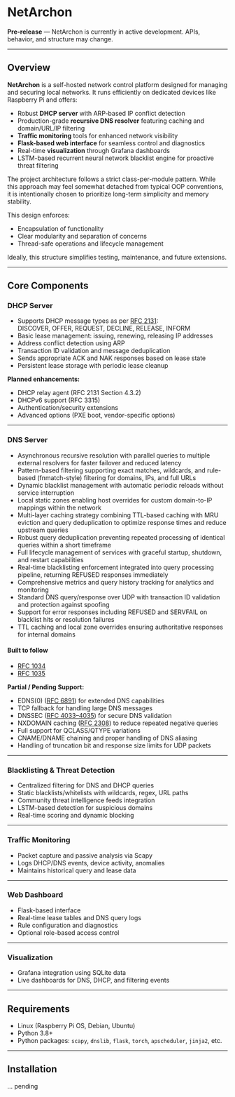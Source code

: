 # NetArchon

**Pre-release** — NetArchon is currently in active development. APIs, behavior, and structure may change.

---

## Overview

**NetArchon** is a self-hosted network control platform designed for managing and securing local networks. It runs efficiently on dedicated devices like Raspberry Pi and offers:

-   Robust **DHCP server** with ARP-based IP conflict detection
-   Production-grade **recursive DNS resolver** featuring caching and domain/URL/IP filtering
-   **Traffic monitoring** tools for enhanced network visibility
-   **Flask-based web interface** for seamless control and diagnostics
-   Real-time **visualization** through Grafana dashboards
-   LSTM-based recurrent neural network blacklist engine for proactive threat filtering

The project architecture follows a strict class-per-module pattern. While this approach may feel somewhat detached from typical OOP conventions, it is intentionally chosen to prioritize long-term simplicity and memory stability.

This design enforces:

-   Encapsulation of functionality
-   Clear modularity and separation of concerns
-   Thread-safe operations and lifecycle management

Ideally, this structure simplifies testing, maintenance, and future extensions.

---

## Core Components

### DHCP Server

-   Supports DHCP message types as per [RFC 2131](https://datatracker.ietf.org/doc/html/rfc2131):  
    DISCOVER, OFFER, REQUEST, DECLINE, RELEASE, INFORM
-   Basic lease management: issuing, renewing, releasing IP addresses
-   Address conflict detection using ARP
-   Transaction ID validation and message deduplication
-   Sends appropriate ACK and NAK responses based on lease state
-   Persistent lease storage with periodic lease cleanup

**Planned enhancements:**

-   DHCP relay agent (RFC 2131 Section 4.3.2)
-   DHCPv6 support (RFC 3315)
-   Authentication/security extensions
-   Advanced options (PXE boot, vendor-specific options)

---

### DNS Server

-   Asynchronous recursive resolution with parallel queries to multiple external resolvers for faster failover and reduced latency
-   Pattern-based filtering supporting exact matches, wildcards, and rule-based (fnmatch-style) filtering for domains, IPs, and full URLs
-   Dynamic blacklist management with automatic periodic reloads without service interruption
-   Local static zones enabling host overrides for custom domain-to-IP mappings within the network
-   Multi-layer caching strategy combining TTL-based caching with MRU eviction and query deduplication to optimize response times and reduce upstream queries
-   Robust query deduplication preventing repeated processing of identical queries within a short timeframe
-   Full lifecycle management of services with graceful startup, shutdown, and restart capabilities
-   Real-time blacklisting enforcement integrated into query processing pipeline, returning REFUSED responses immediately
-   Comprehensive metrics and query history tracking for analytics and monitoring
-   Standard DNS query/response over UDP with transaction ID validation and protection against spoofing
-   Support for error responses including REFUSED and SERVFAIL on blacklist hits or resolution failures
-   TTL caching and local zone overrides ensuring authoritative responses for internal domains

#### Built to follow

-   [RFC 1034](https://datatracker.ietf.org/doc/html/rfc1034)
-   [RFC 1035](https://datatracker.ietf.org/doc/html/rfc1035)

**Partial / Pending Support:**

-   EDNS(0) ([RFC 6891](https://datatracker.ietf.org/doc/html/rfc6891)) for extended DNS capabilities
-   TCP fallback for handling large DNS messages
-   DNSSEC ([RFC 4033–4035](https://datatracker.ietf.org/doc/html/rfc4033)) for secure DNS validation
-   NXDOMAIN caching ([RFC 2308](https://datatracker.ietf.org/doc/html/rfc2308)) to reduce repeated negative queries
-   Full support for QCLASS/QTYPE variations
-   CNAME/DNAME chaining and proper handling of DNS aliasing
-   Handling of truncation bit and response size limits for UDP packets

---

### Blacklisting & Threat Detection

-   Centralized filtering for DNS and DHCP queries
-   Static blacklists/whitelists with wildcards, regex, URL paths
-   Community threat intelligence feeds integration
-   LSTM-based detection for suspicious domains
-   Real-time scoring and dynamic blocking

---

### Traffic Monitoring

-   Packet capture and passive analysis via Scapy
-   Logs DHCP/DNS events, device activity, anomalies
-   Maintains historical query and lease data

---

### Web Dashboard

-   Flask-based interface
-   Real-time lease tables and DNS query logs
-   Rule configuration and diagnostics
-   Optional role-based access control

---

### Visualization

-   Grafana integration using SQLite data
-   Live dashboards for DNS, DHCP, and filtering events

---

## Requirements

-   Linux (Raspberry Pi OS, Debian, Ubuntu)
-   Python 3.8+
-   Python packages: `scapy`, `dnslib`, `flask`, `torch`, `apscheduler`, `jinja2`, etc.

---

## Installation
... pending
